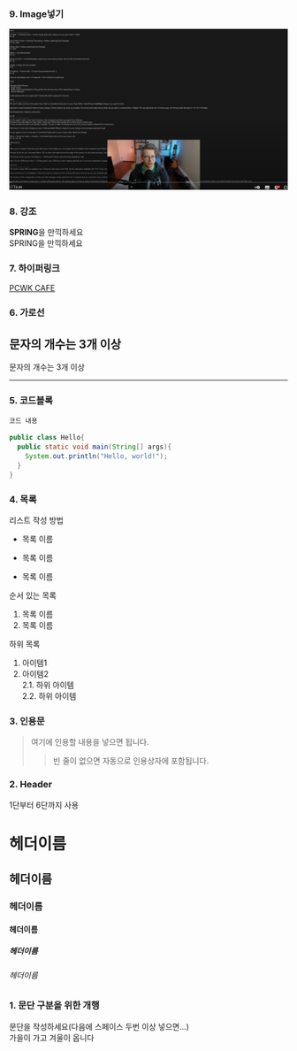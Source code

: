 ### 9. Image넣기
![PCWK CAFE](https://github.com/Dosn-code/MARKDOWN_EDU/blob/main/ocb.PNG)


### 8. 강조
**SPRING**을 만끽하세요  
SPRING을 만끽하세요

### 7. 하이퍼링크
[PCWK CAFE](https://www.youtube.com/watch?v=aHNrCV2hGIg/)


### 6. 가로선
문자의 개수는 3개 이상
---
문자의 개수는 3개 이상
***

### 5. 코드블록
``` 프로그래밍 언어  
코드 내용
```

``` Java
public class Hello{
  public static void main(String[] args){
    System.out.println("Hello, world!");
  }
}
```
### 4. 목록
리스트 작성 방법
* 목록 이름
- 목록 이름
+ 목록 이름

순서 있는 목록
1. 목록 이름
2. 목록 이름

하위 목록
1. 아이템1  
2. 아이템2  
2.1. 하위 아이템  
2.2. 하위 아이템  


### 3. 인용문
> 여기에 인용할 내용을 넣으면 됩니다.  
>> 빈 줄이 없으면 자동으로 인용상자에 포함됩니다. 


### 2. Header  
1단부터 6단까지 사용  

# 헤더이름
## 헤더이름
### 헤더이름
#### 헤더이름
##### 헤더이름
###### 헤더이름



### 1. 문단 구분을 위한 개행
문단을 작성하세요(다음에 스페이스 두번 이상 넣으면...)  
가을이 가고 겨울이 옵니다
